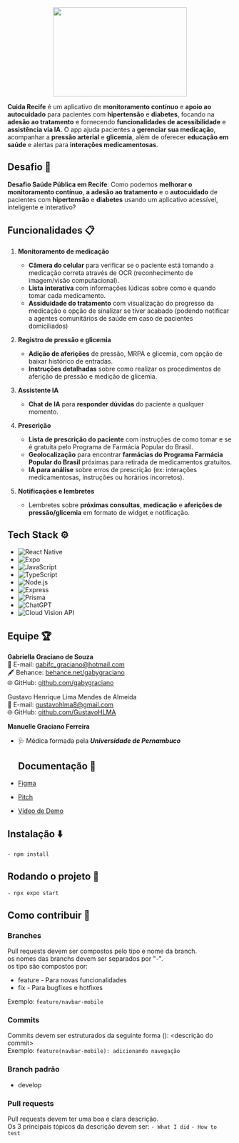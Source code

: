 <div align="center">
<img src="https://github.com/user-attachments/assets/8b65dc9e-49e5-4166-a287-0e10b8fb5928" width="300" height="200" />
</div>

**Cuida Recife** é um aplicativo de **monitoramento contínuo** e **apoio ao autocuidado** para pacientes com **hipertensão** e **diabetes**, focando na **adesão ao tratamento** e fornecendo **funcionalidades de acessibilidade** e **assistência via IA**. O app ajuda pacientes a **gerenciar sua medicação**, acompanhar a **pressão arterial** e **glicemia**, além de oferecer **educação em saúde** e alertas para **interações medicamentosas**.

## Desafio 🚀

**Desafio Saúde Pública em Recife**: Como podemos **melhorar o monitoramento contínuo**, **a adesão ao tratamento** e o **autocuidado** de pacientes com **hipertensão** e **diabetes** usando um aplicativo acessível, inteligente e interativo?

## Funcionalidades 📋

1. **Monitoramento de medicação**
   - **Câmera do celular** para verificar se o paciente está tomando a medicação correta através de OCR (reconhecimento de imagem/visão computacional).
   - **Lista interativa** com informações lúdicas sobre como e quando tomar cada medicamento.
   - **Assiduidade do tratamento** com visualização do progresso da medicação e opção de sinalizar se tiver acabado (podendo notificar a agentes comunitários de saúde em caso de pacientes domiciliados)

2. **Registro de pressão e glicemia**
   - **Adição de aferições** de pressão, MRPA e glicemia, com opção de baixar histórico de entradas.
   - **Instruções detalhadas** sobre como realizar os procedimentos de aferição de pressão e medição de glicemia.

3. **Assistente IA**
   - **Chat de IA** para **responder dúvidas** do paciente a qualquer momento.
     
4. **Prescrição**
   - **Lista de prescrição do paciente** com instruções de como tomar e se é gratuita pelo Programa de Farmácia Popular do Brasil.
   - **Geolocalização** para encontrar **farmácias do Programa Farmácia Popular do Brasil** próximas para retirada de medicamentos gratuitos.
   - **IA para análise** sobre erros de prescrição (ex: interações medicamentosas, instruções ou horários incorretos).

5. **Notificações e lembretes**
   - Lembretes sobre **próximas consultas**, **medicação** e **aferições de pressão/glicemia** em formato de widget e notificação.

## Tech Stack ⚙️
- ![React Native](https://img.shields.io/badge/React%20Native-20232A?style=for-the-badge&logo=react&logoColor=61DAFB)
- ![Expo](https://img.shields.io/badge/Expo-1C1E24?style=for-the-badge&logo=expo&logoColor=white)
- ![JavaScript](https://img.shields.io/badge/JavaScript-323330?style=for-the-badge&logo=javascript&logoColor=F7DF1E)
- ![TypeScript](https://img.shields.io/badge/TypeScript-007ACC?style=for-the-badge&logo=typescript&logoColor=white)
- ![Node.js](https://img.shields.io/badge/Node.js-339933?style=for-the-badge&logo=nodedotjs&logoColor=white)
- ![Express](https://img.shields.io/badge/Express-000000?style=for-the-badge&logo=express&logoColor=white)
- ![Prisma](https://img.shields.io/badge/Prisma-2D3748?style=for-the-badge&logo=prisma&logoColor=white)
- ![ChatGPT](https://img.shields.io/badge/ChatGPT-4E9BFF?style=for-the-badge&logo=openai&logoColor=white)
- ![Cloud Vision API](https://img.shields.io/badge/Cloud%20Vision%20API-4285F4?style=for-the-badge&logo=google-cloud&logoColor=white)

## Equipe 🏆

**Gabriella Graciano de Souza**  
📧 E-mail: [gabifc_graciano@hotmail.com](mailto:gabifc_graciano@hotmail.com)  
🖋️ Behance: [behance.net/gabygraciano](https://www.behance.net/gabygraciano)  
🌐 GitHub: [github.com/gabygraciano](https://github.com/gabygraciano)

Gustavo Henrique Lima Mendes de Almeida<br/>
📧 E-mail: gustavohlma8@gmail.com<br/>
🌐 GitHub: [github.com/GustavoHLMA](https://github.com/GustavoHLMA)

**Manuelle Graciano Ferreira**
- 🩺 Médica formada pela ***Universidade de Pernambuco***

  ## Documentação 📄

- [Figma](https://www.figma.com/design/Ey3L81KZqbQ5rCkeKNERm6/Hacker-cidad%C3%A3o-13?node-id=1-2&t=Txk0XatsX8RCfwUZ-1)
- [Pitch](https://docs.google.com/presentation/d/17AeBh5xvDqSzQEvCWxJrsqBund2Ve4HAdA_-4IjzvaQ/edit?usp=sharing)
- [Vídeo de Demo](https://youtube.com/demo/cuida-recife)

## Instalação ⬇️

```bash
- npm install
```

## Rodando o projeto 🏃
```bash
- npx expo start
```

## Como contribuir 🤝
### Branches
Pull requests devem ser compostos pelo tipo e nome da branch.\
os nomes das branchs devem ser separados por "-".\
os tipo são compostos por:
- feature - Para novas funcionalidades
- fix - Para bugfixes e hotfixes

Exemplo: 
`feature/navbar-mobile`

### Commits
Commits devem ser estruturados da seguinte forma <tipo>(<nome-da-branch>): <descrição do commit>\
Exemplo: 
`feature(navbar-mobile): adicionando navegação`

### Branch padrão
- develop

### Pull requests
Pull requests devem ter uma boa e clara descrição.\
Os 3 principais tópicos da descrição devem ser:
`- What I did`
`- How to test`


